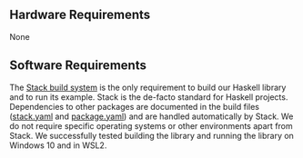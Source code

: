 ## Hardware Requirements
None

## Software Requirements

The [Stack build system][stack] is the only requirement to build our Haskell library and to run its example.
Stack is the de-facto standard for Haskell projects.
Dependencies to other packages are documented in the build files ([stack.yaml](stack.yaml) and [package.yaml](package.yaml)) and are handled automatically by Stack.
We do not require specific operating systems or other environments apart from Stack.
We successfully tested building the library and running the library on Windows 10 and in WSL2.

[stack]: https://docs.haskellstack.org/en/stable/README/
